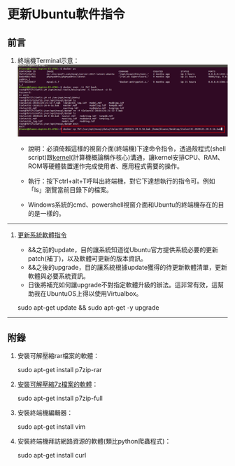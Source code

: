 # 更新Ubuntu軟件指令

## 前言


1. 終端機Terminal示意：
![終端機Terminal示意](/ch2_updateSystemByCmd/photo/terminal_1.png)
    - 說明：必須倚賴這樣的視窗介面(終端機)下達命令指令，透過殼程式(shell script)跟[kernel](https://zh.wikipedia.org/wiki/%E5%86%85%E6%A0%B8)(計算機概論稱作核心)溝通，讓kernel安排CPU、RAM、ROM等硬體裝置運作完成使用者、應用程式需要的操作。

    - 執行：按下ctrl+alt+T呼叫出終端機，對它下達想執行的指令可。例如「ls」瀏覽當前目錄下的檔案。

    - Windows系統的cmd、powershell視窗介面和Ubuntu的終端機存在的目的是一樣的。


----

1. [更新系統軟體指令](https://askubuntu.com/questions/94102/what-is-the-difference-between-apt-get-update-and-upgrade)
    - &&之前的update，目的讓系統知道從Ubuntu官方提供系統必要的更新patch(補丁)，以及軟體可更新的版本資訊。
    - &&之後的upgrade，目的讓系統根據update獲得的待更新軟體清單，更新軟體與必要系統資訊。
    - 日後將補充如何讓upgrade不對指定軟體升級的辦法。這非常有效，這幫助我在UbuntuOS上得以使用Virtualbox。

    sudo apt-get update && sudo apt-get -y upgrade

----

## 附錄
1. 安裝可解壓縮rar檔案的軟體：
    
    sudo apt-get install p7zip-rar


2. [安裝可解壓縮7z檔案的軟體](https://askubuntu.com/questions/54654/compress-and-split-files-in-the-file-explorer)：
    
    sudo apt-get install p7zip-full

3. 安裝終端機編輯器：
    
    sudo apt-get install vim

4. 安裝終端機拜訪網路資源的軟體(類比python爬蟲程式)：
    
    sudo apt-get install curl


